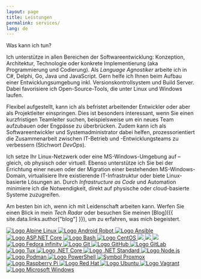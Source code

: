 ```yaml
---
layout: page
title: Leistungen
permalink: services/
lang: de
---
```


Was kann ich tun?

Ich unterstütze in allen Bereichen der Softwareentwicklung: Konzeption, Architektur, Technologie oder konkrete Implementierung (aka Programmierung und Codierung). Als _Language Agnostiker_ arbeite ich in C#, Delphi, Go, Java und JavaScript. Gern helfe ich Ihnen beim Aufbau einer Entwicklungsumgebung inkl. Versionskontrollsystem und Build Server. Dabei favorisiere ich Open-Source-Tools, die unter Linux und Windows laufen.

Flexibel aufgestellt, kann ich als befristet arbeitender Entwickler oder aber als Projektleiter einspringen. Dies ist besonders interessant, wenn Sie einen kurzfristigen Teamleiter suchen, beispielsweise um ein neues Team aufzubauen oder Engpässe zu überbrücken. Zudem kann ich als Softwareentwickler und Systemadministrator dabei helfen, prozessorientiert die Zusammenarbeit zwischen IT-Betrieb und -Entwicklungsteams zu verbessern (Stichwort _DevOps_).

Ich setze Ihr Linux-Netzwerk oder eine MS-Windows-Umgebung auf – gleich, ob physisch oder virtuell. Ebenso unterstütze ich Sie bei der Errichtung einer neuen oder der Migration einer bestehenden MS-Windows-Domain, virtualisiere Ihre existierende IT-Infrastruktur oder biete Linux-basierte Lösungen an. Durch _Infrastructure as Code_ und Automation minimiere ich die Notwendigkeit, direkt auf physische oder cloud-basierte Systeme zuzugreifen.

Am besten bin ich, wenn ich mit Leidenschaft arbeiten kann. Werfen Sie einen Blick in mein _Tech Radar_ oder besuchen Sie meinen [Blog]({{ site.data.links.author["blog"] }}), um zu erfahren, was mich begeistert.

<div class="scrolling-wrapper">
  <!-- https://alpinelinux.org/ -->
  <a class="img-link" href="{{ site.data.links.alpine-linux }}">
    <img class="grayscale" src="{{ site.baseurl }}/assets/site/images/Alpine_Linux.symbol.png" alt="Logo Alpine Linux" title="Alpine Linux - a security-oriented, lightweight Linux distribution">
  </a>
  <!-- https://developer.android.com/distribute/marketing-tools/brand-guidelines -->
  <a class="img-link" href="{{ site.data.links.android[site.active_lang] }}">
    <img class="grayscale" src="{{ site.baseurl }}/assets/site/images/Android_Robot.symbol.png" alt="Logo Android Robot" title="Android - Das weltweit beliebteste Betriebssystem für Mobilgeräte">
  </a>
  <!-- https://www.brandeps.com/logo/A/Ansible-01 -->
  <a class="img-link" href="{{ site.data.links.ansible }}">
    <img class="grayscale" src="{{ site.baseurl }}/assets/site/images/Ansible.symbol.png" alt="Logo Ansible" title="Ansible - Simple IT Automation">
  </a>
  <!-- https://www.archlinux.org/art/ -->
  <!-- <a class="img-link" href="{{ site.data.links.arch-linux }}">
    <img class="grayscale" src="{{ site.baseurl }}/assets/site/images/Arch_Linux.symbol.png" alt="Logo Arch Linux" title="Arch Linux - lightweight and flexible Linux distribution">
  </a> -->
  <!-- https://github.com/campusMVP/dotnetCoreLogoPack -->
  <a class="img-link" href="{{ site.data.links.asp_net-core[site.active_lang] }}">
    <img class="grayscale" src="{{ site.baseurl }}/assets/site/images/ASP.NET-Core.symbol.png" alt="Logo ASP.NET Core" title="ASP.NET Core - ein plattformübergreifendes Open-Source-Framework zum Erstellen moderner, cloudbasierter Web-Apps">
  </a>
  <!-- https://bashlogo.com/ -->
  <a class="img-link" href="{{ site.data.links.gnu-bash }}">
    <img class="grayscale" src="{{ site.baseurl }}/assets/site/images/Bash.symbol.png" alt="Logo Bash" title="Bash - Bourne Again SHell">
  </a>
  <!-- https://wiki.centos.org/ArtWork/Brand/Logo -->
  <a class="img-link" href="{{ site.data.links.centos }}">
    <img class="grayscale" src="{{ site.baseurl }}/assets/site/images/CentOS.symbol.png" alt="Logo CentOS" title="The CentOS Project - community-driven free software effort focused on delivering a robust open source ecosystem">
  </a>
  <!-- https://chrismckee.co.uk/c-logo-for-stuff-and-stickers/ -->
  <a class="img-link" href="{{ site.data.links.csharp-reference[site.active_lang] }}" alt="Logo C#" title="C# - einfache, moderne, objektorientierte und typsichere Programmiersprache">
    <img class="grayscale" src="{{ site.baseurl }}/assets/site/images/CSharp.symbol.png">
  </a>
  <!-- https://www.debian.org/logos/ -->
  <a class="img-link" href="{{ site.data.links.debian[site.active_lang] }}" alt="Logo Debian" title="Debian - Das universelle Betriebssystem">
    <img class="grayscale" src="{{ site.baseurl }}/assets/site/images/Debian.symbol.png">
  </a>
  <!-- https://www.docker.com/legal/brand-guidelines -->
  <a class="img-link" href="{{ site.data.links.docker }}" alt="Logo Docker Moby" title="Docker - Build, Ship, and Run Any App, Anywhere">
    <img class="grayscale" src="{{ site.baseurl }}/assets/site/images/Docker_moby.symbol.png">
  </a>
  <!-- https://fedoraproject.org/wiki/Logo/UsageGuidelines -->
  <a class="img-link" href="{{ site.data.links.fedora[site.active_lang] }}">
    <img class="grayscale" src="{{ site.baseurl }}/assets/site/images/Fedora_infinity.symbol.png" alt="Logo Fedora infinity" title="Fedora Project - freie Open Source Softwareplattform">
  </a>
  <!-- https://git-scm.com/downloads/logos -->
  <a class="img-link" href="{{ site.data.links.git-scm }}">
    <img class="grayscale" src="{{ site.baseurl }}/assets/site/images/Git.symbol.png" alt="Logo Git" title="Git - free and open source distributed version control system">
  </a>
  <!-- https://github.com/logos -->
  <a class="img-link" href="{{ site.data.links.github }}">
    <img class="grayscale" src="{{ site.baseurl }}/assets/site/images/GitHub_Octocat.symbol.png" alt="Logo GitHub" title="GitHub - software development platform">
  </a>
  <!-- https://about.gitlab.com/press/ -->
  <a class="img-link" href="{{ site.data.links.gitlab }}">
    <img class="grayscale" src="{{ site.baseurl }}/assets/site/images/GitLab.symbol.png" alt="Logo GitLab" title="GitLab - fully featured platform for software development, security, and operations">
  </a>
  <!-- https://blog.golang.org/go-brand -->
  <!-- <a class="img-link" href="{{ site.data.links.golang }}">
    <img class="grayscale" src="{{ site.baseurl }}/assets/site/images/Go_Blue.symbol.png" alt="Logo Golang" title="Go - open source programming language">
  </a> -->
  <!-- http://openjdk.java.net/projects/duke/ -->
  <!-- <a class="img-link" href="{{ site.data.links.java[site.active_lang] }}">
    <img class="grayscale" src="{{ site.baseurl }}/assets/site/images/Java_mascot_Duke_waving.symbol.png" alt="Logo Java Duke" title="Java - Programmiersprache und Laufzeitumgebung">
  </a> -->
  <!-- https://github.com/voodootikigod/logo.js/ -->
  <!-- <a class="img-link" href="{{ site.data.links.javascript[site.active_lang] }}">
    <img class="grayscale" src="{{ site.baseurl }}/assets/site/images/js.symbol.png" alt="Logo JavaScript" title="JavaScript - leichtgewichtige, interpretierte oder JIT-übersetzte Sprache">
  </a> -->
  <!-- http://isc.tamu.edu/~lewing/linux/ -->
  <a class="img-link" href="{{ site.data.links.linux-kernel }}">
    <img class="grayscale" src="{{ site.baseurl }}/assets/site/images/Linux_Penguin.symbol.png" alt="Logo Tux" title="The Linux Kernel Archives">
  </a>
  <!-- https://neosmart.net/blog/2019/new-dot-net-standard-framework-logo/ -->
  <a class="img-link" href="{{ site.data.links.dotnet-core[site.active_lang] }}">
    <img class="grayscale" src="{{ site.baseurl }}/assets/site/images/dotNET-Core.symbol.png" alt="Logo .NET Core" title=".NET - Entwicklerplattform zum Erstellen all Ihrer Apps: Web-Apps, mobile Apps, Desktop-, Gaming-, IoT-Apps und weitere">
  </a>
  <!-- https://neosmart.net/blog/2019/new-dot-net-standard-framework-logo/ -->
  <a class="img-link" href="{{ site.data.links.dotnet-core[site.active_lang] }}">
    <img class="grayscale" src="{{ site.baseurl }}/assets/site/images/dotNET-Standard.symbol.png" alt="Logo .NET Standard" title=".NET - Entwicklerplattform zum Erstellen all Ihrer Apps: Web-Apps, mobile Apps, Desktop-, Gaming-, IoT-Apps und weitere">
  </a>
  <!-- https://nodejs.org/en/about/resources/ -->
  <a class="img-link" href="{{ site.data.links.node-js[site.active_lang] }}">
    <img class="grayscale" src="{{ site.baseurl }}/assets/site/images/nodejs.symbol.png" alt="Logo Node.js" title="Node.js - JavaScript-Laufzeitumgebung, die auf Chromes V8 JavaScript-Engine basiert">
  </a>
  <!-- https://github.com/containers/podman.io -->
  <a class="img-link" href="{{ site.data.links.podman }}">
    <img class="grayscale" src="{{ site.baseurl }}/assets/site/images/Podman.symbol.png" alt="Logo Podman" title="Podman - a daemonless container engine for developing, managing, and running OCI Containers on Linux">
  </a>
  <!-- https://github.com/PowerShell/PowerShell -->
  <a class="img-link" href="{{ site.data.links.powershell[site.active_lang] }}">
    <img class="grayscale" src="{{ site.baseurl }}/assets/site/images/Powershell.symbol.png" alt="Logo PowerShell" title="PowerShell - aufgabenbasierte Befehlszeilenshell und Skriptsprache">
  </a>
  <!-- https://www.proxmox.com/en/news/media-kit -->
  <a class="img-link" href="{{ site.data.links.proxmox-ve[site.active_lang] }}">
    <img class="grayscale" src="{{ site.baseurl }}/assets/site/images/Proxmox.symbol.png" alt="Symbol Proxmox" title="Proxmox VE - Open-Source Virtualisierungsplattform">
  </a>
  <!-- https://rancher.com/brand-guidelines/ -->
  <!-- <a class="img-link" href="{{ site.data.links.rancher-labs }}">
    <img class="grayscale" src="{{ site.baseurl }}/assets/site/images/Rancher.symbol.png" alt="Logo Rancher Labs" title="Rancher Labs - Enterprise Kubernetes Platform">
  </a> -->
  <!-- https://www.raspberrypi.org/trademark-rules/ -->
  <a class="img-link" href="{{ site.data.links.raspberry-pi }}">
    <img class="grayscale" src="{{ site.baseurl }}/assets/site/images/Raspberry_Pi.symbol.png" alt="Logo Raspberry Pi" title="Raspberry Pi - A small and affordable computer">
  </a>
  <!-- https://www.redhat.com/en/about/brand/standards/logo -->
  <a class="img-link" href="{{ site.data.links.redhat[site.active_lang] }}">
    <img class="grayscale" src="{{ site.baseurl }}/assets/site/images/Red-Hat.symbol.png" alt="Logo Red Hat" title="Red Hat - Open Source-Technologien für Unternehmen">
  </a>
  <!-- https://www.terraform.io/logos.html -->
  <!-- <a class="img-link" href="{{ site.data.links.hashicorp-terraform }}">
    <img class="grayscale" src="{{ site.baseurl }}/assets/site/images/Terraform.symbol.png" alt="Logo Terraform" title="Terraform - Write, Plan, and Create Infrastructure as Code">
  </a> -->
  <!-- https://design.ubuntu.com/brand/ubuntu-logo/ -->
  <a class="img-link" href="{{ site.data.links.ubuntu }}">
    <img class="grayscale" src="{{ site.baseurl }}/assets/site/images/Ubuntu.symbol.png" alt="Logo Ubuntu" title="Ubuntu - The leading operating system for PCs, IoT devices, servers and the cloud">
  </a>
  <!-- https://www.hashicorp.com/brand -->
  <a class="img-link" href="{{ site.data.links.hashicorp-vagrant }}">
    <img class="grayscale" src="{{ site.baseurl }}/assets/site/images/Vagrant.symbol.png" alt="Logo Vagrant" title="Vagrant - a tool for building and managing virtual machine environments in a single workflow">
  </a>
  <!-- https://www.brandeps.com/logo/W/Windows-01 -->
  <a class="img-link" href="{{ site.data.links.windows-server[site.active_lang] }}">
    <img class="grayscale" src="{{ site.baseurl }}/assets/site/images/Windows.symbol.png" alt="Logo Microsoft Windows" title="Microsoft Windows - Windows Server">
  </a>
</div>
